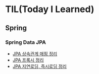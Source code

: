# TIL(Today I Learned)


## Spring

### Spring Data JPA
- [JPA 상속관계 매핑 정리](Spring/Spring-Data-JPA/jpa-inheritance-mapping.md)
- [JPA 프록시 정리](Spring/Spring-Data-JPA/jpa-proxy.md)
- [JPA 지연로딩, 즉시로딩 정리](Spring/Spring-Data-JPA/jpa_lazy_eager_loading.md)
